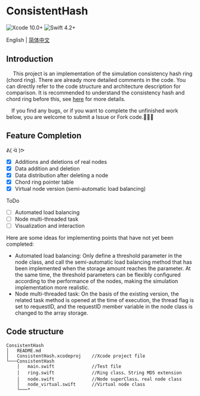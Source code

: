 # ConsistentHash
![Xcode 10.0+](https://img.shields.io/badge/Xcode-10.0%2B-blue.svg)
![Swift 4.2+](https://img.shields.io/badge/Swift-4.2%2B-orange.svg)

English | [简体中文](./README_CHI.md)

## Introduction
&emsp; This project is an implementation of the simulation consistency hash ring (chord ring). There are already more detailed comments in the code. You can directly refer to the code structure and architecture description for comparison. It is recommended to understand the consistency hash and chord ring before this, see [here](https://en.wikipedia.org/wiki/Chord_(peer-to-peer)) for more details.

&emsp;If you find any bugs, or if you want to complete the unfinished work below, you are welcome to submit a Issue or Fork code.🙋🙋‍♂️

## Feature Completion
ᕕ( ᐛ )ᕗ
- [x] Additions and deletions of real nodes
- [x] Data addition and deletion
- [x] Data distribution after deleting a node
- [x] Chord ring pointer table
- [x] Virtual node version (semi-automatic load balancing)

ToDo
- [ ] Automated load balancing
- [ ] Node multi-threaded task
- [ ] Visualization and interaction

Here are some ideas for implementing points that have not yet been completed:
- Automated load balancing: Only define a threshold parameter in the node class, and call the semi-automatic load balancing method that has been implemented when the storage amount reaches the parameter. At the same time, the threshold parameters can be flexibly configured according to the performance of the nodes, making the simulation implementation more realistic.
- Node multi-threaded task: On the basis of the existing version, the related task method is opened at the time of execution, the thread flag is set to requestID, and the requestID member variable in the node class is changed to the array storage.

## Code structure
```
ConsistentHash
│   README.md
│   ConsistentHash.xcodeproj    //Xcode project file
└───ConsistentHash
    │   main.swift              //Test file
    │   ring.swift              //Ring class、String MD5 extension
    │   node.swift              //Node superClass、real node class
    │   node_virtual.swift      //Virtual node class
    └───*
```

